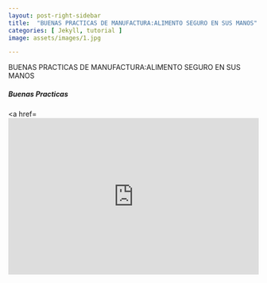 ```yaml
---
layout: post-right-sidebar
title:  "BUENAS PRACTICAS DE MANUFACTURA:ALIMENTO SEGURO EN SUS MANOS"
categories: [ Jekyll, tutorial ]
image: assets/images/1.jpg

---
```

BUENAS PRACTICAS DE MANUFACTURA:ALIMENTO SEGURO EN SUS MANOS
        <div class="section-title">
             <h5><span>Buenas Practicas</span></h5>
           <a href=</a>
        <iframe style="width:100%;" height="315" src="https://www.youtube.com/embed/d_m4T2h9XiY?rel=0&showinfo=0" frameborder="0" allowfullscreen></iframe>
        </div>
